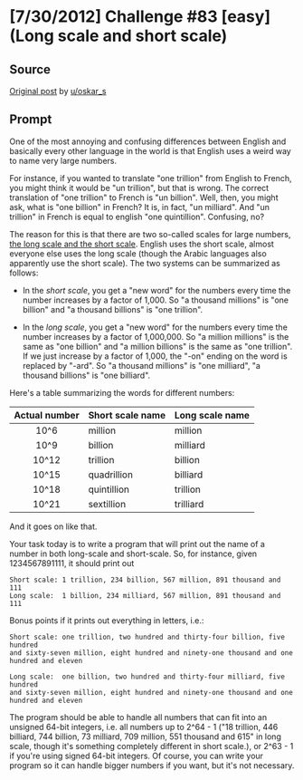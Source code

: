# [7/30/2012] Challenge #83 [easy] (Long scale and short scale)

## Source

[Original post](https://old.reddit.com/r/dailyprogrammer/comments/xdwyb/7302012_challenge_83_easy_long_scale_and_short/) by [u/oskar_s](https://old.reddit.com/user/oskar_s)

## Prompt

One of the most annoying and confusing differences between English and basically every other language in the world is that English uses a weird way to name very large numbers.

For instance, if you wanted to translate "one trillion" from English to French, you might think it would be "un trillion", but that is wrong. The correct translation of "one trillion" to French is "un billion". Well, then, you might ask, what is "one billion" in French? It is, in fact, "un milliard". And "un trillion" in French is equal to english "one quintillion". Confusing, no?

The reason for this is that there are two so-called scales for large numbers, [the long scale and the short scale](http://en.wikipedia.org/wiki/Long_and_short_scales). English uses the short scale, almost everyone else uses the long scale (though the Arabic languages also apparently use the short scale). The two systems can be summarized as follows:

* In the *short scale*, you get a "new word" for the numbers every time the number increases by a factor of 1,000. So "a thousand millions" is "one billion" and "a thousand billions" is "one trillion".

* In the *long scale*, you get a "new word" for the numbers every time the number increases by a factor of 1,000,000. So "a million millions" is the same as "one billion" and "a million billions" is the same as "one trillion". If we just increase by a factor of 1,000, the "-on" ending on the word is replaced by "-ard". So "a thousand millions" is "one milliard", "a thousand billions" is "one billiard".

Here's a table summarizing the words for different numbers:

Actual number|Short scale name|Long scale name
|:--:|:---|:---
10^6  | million     | million
10^9  | billion     | milliard
10^12 | trillion    | billion
10^15 | quadrillion | billiard
10^18 | quintillion | trillion
10^21 | sextillion  | trilliard

And it goes on like that.

Your task today is to write a program that will print out the name of a number in both long-scale and short-scale. So, for instance, given 1234567891111, it should print out

    Short scale: 1 trillion, 234 billion, 567 million, 891 thousand and 111
    Long scale:  1 billion, 234 milliard, 567 million, 891 thousand and 111

Bonus points if it prints out everything in letters, i.e.:

    Short scale: one trillion, two hundred and thirty-four billion, five hundred
    and sixty-seven million, eight hundred and ninety-one thousand and one
    hundred and eleven

    Long scale:  one billion, two hundred and thirty-four milliard, five hundred
    and sixty-seven million, eight hundred and ninety-one thousand and one
    hundred and eleven

The program should be able to handle all numbers that can fit into an unsigned 64-bit integers, i.e. all numbers up to 2^64 - 1 ("18 trillion, 446 billiard, 744 billion, 73 milliard, 709 million, 551 thousand and 615" in long scale, though it's something completely different in short scale.), or 2^63 - 1 if you're using signed 64-bit integers. Of course, you can write your program so it can handle bigger numbers if you want, but it's not necessary.
